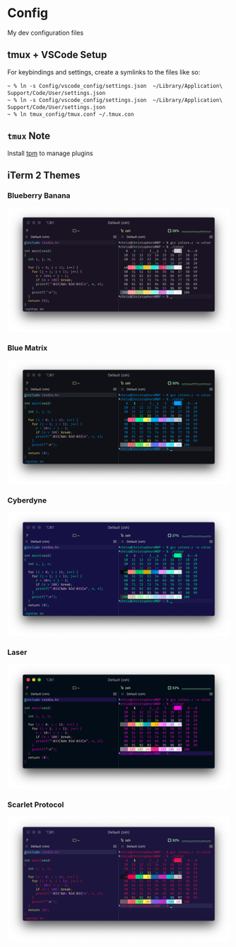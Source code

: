 # Config
My dev configuration files

## tmux +  VSCode Setup

For keybindings and settings, create a symlinks to the files like so:

    ~ % ln -s Config/vscode_config/settings.json  ~/Library/Application\ Support/Code/User/settings.json
    ~ % ln -s Config/vscode_config/settings.json  ~/Library/Application\ Support/Code/User/settings.json
    ~ % ln tmux_config/tmux.conf ~/.tmux.con

## `tmux` Note

Install [tpm](https://github.com/tmux-plugins/tpm) to manage plugins

## iTerm 2 Themes

### Blueberry Banana

![](iterm_themes/screenshots/BananaBlueberry.png)

### Blue Matrix

![](iterm_themes/screenshots/BlueMatrix.png)

### Cyberdyne

![](iterm_themes/screenshots/Cyberdyne.png)

### Laser

![](iterm_themes/screenshots/Laser.png)

### Scarlet Protocol

![](iterm_themes/screenshots/ScarletProtocol.png)
